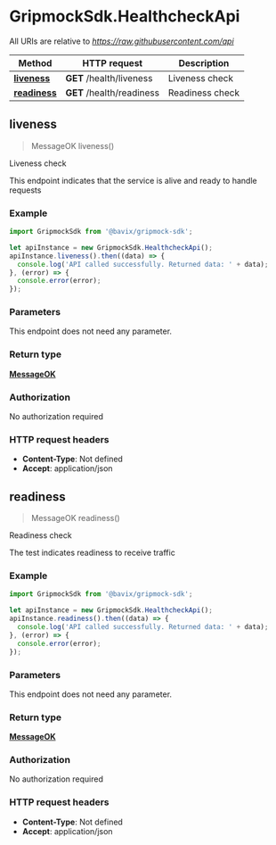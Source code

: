 # GripmockSdk.HealthcheckApi

All URIs are relative to *https://raw.githubusercontent.com/api*

Method | HTTP request | Description
------------- | ------------- | -------------
[**liveness**](HealthcheckApi.md#liveness) | **GET** /health/liveness | Liveness check
[**readiness**](HealthcheckApi.md#readiness) | **GET** /health/readiness | Readiness check



## liveness

> MessageOK liveness()

Liveness check

This endpoint indicates that the service is alive and ready to handle requests

### Example

```javascript
import GripmockSdk from '@bavix/gripmock-sdk';

let apiInstance = new GripmockSdk.HealthcheckApi();
apiInstance.liveness().then((data) => {
  console.log('API called successfully. Returned data: ' + data);
}, (error) => {
  console.error(error);
});

```

### Parameters

This endpoint does not need any parameter.

### Return type

[**MessageOK**](MessageOK.md)

### Authorization

No authorization required

### HTTP request headers

- **Content-Type**: Not defined
- **Accept**: application/json


## readiness

> MessageOK readiness()

Readiness check

The test indicates readiness to receive traffic

### Example

```javascript
import GripmockSdk from '@bavix/gripmock-sdk';

let apiInstance = new GripmockSdk.HealthcheckApi();
apiInstance.readiness().then((data) => {
  console.log('API called successfully. Returned data: ' + data);
}, (error) => {
  console.error(error);
});

```

### Parameters

This endpoint does not need any parameter.

### Return type

[**MessageOK**](MessageOK.md)

### Authorization

No authorization required

### HTTP request headers

- **Content-Type**: Not defined
- **Accept**: application/json

